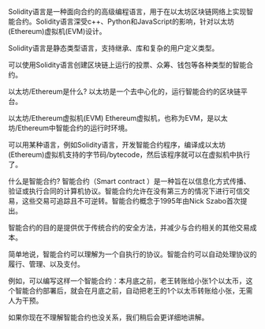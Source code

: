 Solidity语言是一种面向合约的高级编程语言，用于在以太坊区块链网络上实现智能合约。Solidity语言深受c++、Python和JavaScript的影响，针对以太坊(Ethereum)虚拟机(EVM)设计。

Solidity语言是静态类型语言，支持继承、库和复杂的用户定义类型。

可以使用Solidity语言创建区块链上运行的投票、众筹、钱包等各种类型的智能合约。

以太坊/Ethereum是什么?
以太坊是一个去中心化的，运行智能合约的区块链平台。

以太坊/Ethereum虚拟机(EVM)
Ethereum虚拟机，也称为EVM，是以太坊/Ethereum中智能合约的运行时环境。

可以用某种语言，例如Solidity语言，开发智能合约程序，编译成以太坊(Ethereum)虚拟机支持的字节码/bytecode，然后该程序就可以在虚拟机中执行了。

什么是智能合约?
智能合约（Smart contract ）是一种旨在以信息化方式传播、验证或执行合同的计算机协议。智能合约允许在没有第三方的情况下进行可信交易，这些交易可追踪且不可逆转。智能合约概念于1995年由Nick Szabo首次提出。

智能合约的目的是提供优于传统合约的安全方法，并减少与合约相关的其他交易成本。

简单地说，智能合约可以理解为一个自执行的协议。智能合约可以自动处理协议的履行、管理、以及支付。

例如，可以编写这样一个智能合约：本月底之前，老王转账给小张1个以太币，这个智能合约部署后，就会在月底之前，自动把老王的1个以太币转账给小张，无需人为干预。

如果你现在不理解智能合约也没关系，我们稍后会更详细地讲解。